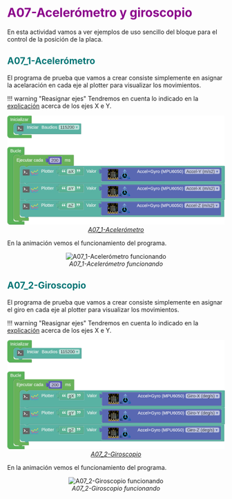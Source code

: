# <FONT COLOR=#8B008B>A07-Acelerómetro y giroscopio</font>
En esta actividad vamos a ver ejemplos de uso sencillo del bloque para el control de la posición de la placa.

## <FONT COLOR=#007575>**A07_1-Acelerómetro**</font>
El programa de prueba que vamos a crear consiste simplemente en asignar la acelaración en cada eje al plotter para visualizar los movimientos.

!!! warning "Reasignar ejes"
	Tendremos en cuenta lo indicado en la [explicación](http://127.0.0.1:8000/....https://fgcoca.github.io/ESP32-micro-STEAMakers/giroscopio/) acerca de los ejes X e Y.

<center>

![A07_1-Acelerómetro](../img/actividadesAB/A07_1.png)  
*[A07_1-Acelerómetro](../program/actividadesAB/A07_1-Acelerometro.abp)*

</center>

En la animación vemos el funcionamiento del programa.

<center>

![A07_1-Acelerómetro funcionando](../img/actividadesAB/A07_1R.gif)  
*A07_1-Acelerómetro funcionando*

</center>

## <FONT COLOR=#007575>**A07_2-Giroscopio**</font>
El programa de prueba que vamos a crear consiste simplemente en asignar el giro en cada eje al plotter para visualizar los movimientos.

!!! warning "Reasignar ejes"
	Tendremos en cuenta lo indicado en la [explicación](http://127.0.0.1:8000/....https://fgcoca.github.io/ESP32-micro-STEAMakers/giroscopio/) acerca de los ejes X e Y.

<center>

![A07_2-Giroscopio](../img/actividadesAB/A07_2.png)  
*[A07_2-Giroscopio](../program/actividadesAB/A07_2-Giroscopio.abp)*

</center>

En la animación vemos el funcionamiento del programa.

<center>

![A07_2-Giroscopio funcionando](../img/actividadesAB/A07_2R.gif)  
*A07_2-Giroscopio funcionando*

</center>
